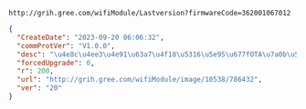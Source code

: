 `http://grih.gree.com/wifiModule/Lastversion?firmwareCode=362001067012`

```json
{
  "CreateDate": "2023-09-20 06:06:32",
  "commProtVer": "V1.0.0",
  "desc": "\u4e8c\u4ee3\u4e91\u63a7\u4f18\u5316\u5e95\u677fOTA\u7a0b\u5e8f\u5347\u7ea7\uff0c\u589e\u52a0\u57cb\u70b9\u529f\u80fd",
  "forcedUpgrade": 0,
  "r": 200,
  "url": "http://grih.gree.com/wifiModule/image/10538/786432",
  "ver": "20"
}
```
